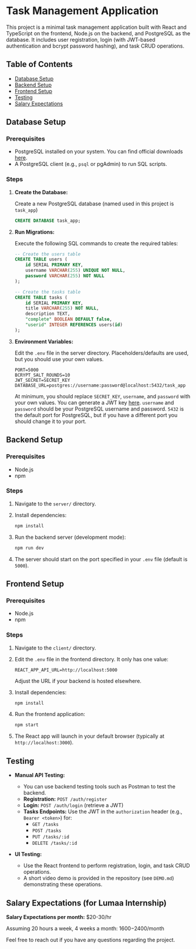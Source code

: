 # Task Management Application

This project is a minimal task management application built with React and TypeScript on the frontend, Node.js on the backend, and PostgreSQL as the database. It includes user registration, login (with JWT-based authentication and bcrypt password hashing), and task CRUD operations.

## Table of Contents

- [Database Setup](#database-setup)
- [Backend Setup](#backend-setup)
- [Frontend Setup](#frontend-setup)
- [Testing](#testing)
- [Salary Expectations](#salary-expectations (for Lumaa Internship))

## Database Setup

### Prerequisites

- PostgreSQL installed on your system. You can find official downloads [here](https://www.postgresql.org/download/).
- A PostgreSQL client (e.g., `psql` or pgAdmin) to run SQL scripts.

### Steps

1. **Create the Database:**

   Create a new PostgreSQL database (named used in this project is `task_app`)

   ```sql
   CREATE DATABASE task_app;
   ```

2. **Run Migrations:**

   Execute the following SQL commands to create the required tables:

   ```sql
   -- Create the users table
   CREATE TABLE users (
       id SERIAL PRIMARY KEY,
       username VARCHAR(255) UNIQUE NOT NULL,
       password VARCHAR(255) NOT NULL
   );

   -- Create the tasks table
   CREATE TABLE tasks (
       id SERIAL PRIMARY KEY,
       title VARCHAR(255) NOT NULL,
       description TEXT,
       "complete" BOOLEAN DEFAULT false,
       "userid" INTEGER REFERENCES users(id)
   );
   ```

3. **Environment Variables:**

   Edit the `.env` file in the server directory. Placeholders/defaults are used, but you should use your own values.

   ```
   PORT=5000
   BCRYPT_SALT_ROUNDS=10
   JWT_SECRET=SECRET_KEY
   DATABASE_URL=postgres://username:password@localhost:5432/task_app
   ```

   At minimum, you should replace `SECRET_KEY`, `username`, and `password` with your own values. You can generate a JWT key [here](https://jwtsecret.com/generate). `username` and `password` should be your PostgreSQL username and password. `5432` is the default port for PostgreSQL, but if you have a different port you should change it to your port.

## Backend Setup

### Prerequisites

- Node.js
- npm

### Steps

1. Navigate to the `server/` directory.

2. Install dependencies:

   ```bash
   npm install
   ```

3. Run the backend server (development mode):

   ```bash
   npm run dev
   ```
   
4. The server should start on the port specified in your `.env` file (default is `5000`).

## Frontend Setup

### Prerequisites

- Node.js
- npm

### Steps

1. Navigate to the `client/` directory.

2. Edit the `.env` file in the frontend directory. It only has one value:

   ```
   REACT_APP_API_URL=http://localhost:5000
   ```

   Adjust the URL if your backend is hosted elsewhere.

3. Install dependencies:

   ```bash
   npm install
   ```

4. Run the frontend application:

   ```bash
   npm start
   ```

5. The React app will launch in your default browser (typically at `http://localhost:3000`).

## Testing

- **Manual API Testing:**
  - You can use backend testing tools such as Postman to test the backend.
  - **Registration:** `POST /auth/register`
  - **Login:** `POST /auth/login` (retrieve a JWT)
  - **Tasks Endpoints:** Use the JWT in the `authorization` header (e.g., `Bearer <token>`) for:
    - `GET /tasks`
    - `POST /tasks`
    - `PUT /tasks/:id`
    - `DELETE /tasks/:id`

- **UI Testing:**
  - Use the React frontend to perform registration, login, and task CRUD operations.
  - A short video demo is provided in the repository (see `DEMO.md`) demonstrating these operations.

## Salary Expectations (for Lumaa Internship)

**Salary Expectations per month:** $20-30/hr

Assuming 20 hours a week, 4 weeks a month: $1600-$2400/month

Feel free to reach out if you have any questions regarding the project.
